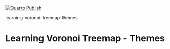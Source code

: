 [![Quarto Publish](https://github.com/vanHeemstraSystems/learning-voronoi-treemap-themes/actions/workflows/publish.yml/badge.svg)](https://github.com/vanHeemstraSystems/learning-voronoi-treemap-themes/actions/workflows/publish.yml)

learning-voronoi-treemap-themes
# Learning Voronoi Treemap - Themes

